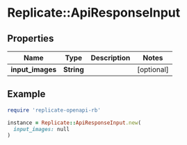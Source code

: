 # Replicate::ApiResponseInput

## Properties

| Name | Type | Description | Notes |
| ---- | ---- | ----------- | ----- |
| **input_images** | **String** |  | [optional] |

## Example

```ruby
require 'replicate-openapi-rb'

instance = Replicate::ApiResponseInput.new(
  input_images: null
)
```

